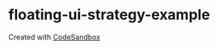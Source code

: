 # floating-ui-strategy-example

Created with [CodeSandbox](https://codesandbox.io/s/github/bightg30098/floating-ui-strategy)
